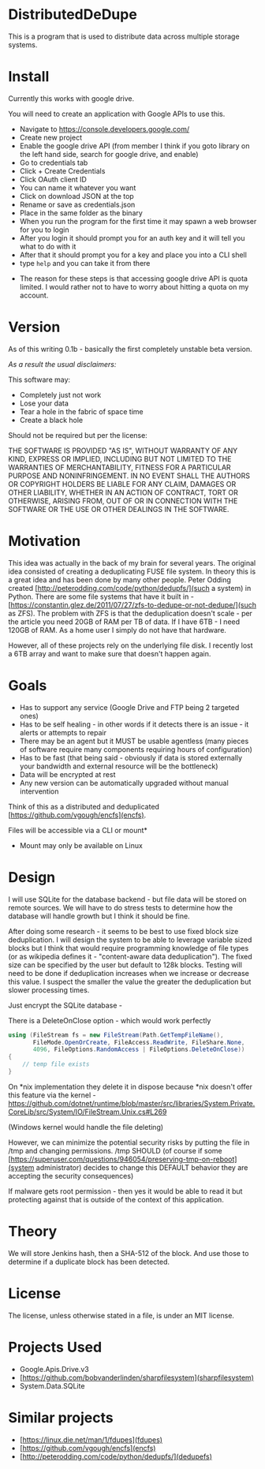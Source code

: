 # DistributedDeDupe

This is a program that is used to distribute data across multiple storage systems.

# Install

Currently this works with google drive.

You will need to create an application with Google APIs to use this.

- Navigate to https://console.developers.google.com/
- Create new project
- Enable the google drive API (from member I think if you goto library on the left hand side, search for google drive, and enable)
- Go to credentials tab
- Click + Create Credentials
- Click OAuth client ID
- You can name it whatever you want
- Click on download JSON at the top
- Rename or save as  credentials.json
- Place in the same folder as the binary
- When you run the program for the first time it may spawn a web browser for you to login
- After you login it should prompt you for an auth key and it will tell you what to do with it
- After that it should prompt you for a key and place you into a CLI shell
- type `help` and you can take it from there

* The reason for these steps is that accessing google drive API is quota limited. I would rather not to have to worry about hitting a quota on my account.

# Version

As of this writing 0.1b - basically the first completely unstable beta version.

*As a result the usual disclaimers:*

This software may:

- Completely just not work
- Lose your data
- Tear a hole in the fabric of space time
- Create a black hole

Should not be required but per the license:

THE SOFTWARE IS PROVIDED "AS IS", WITHOUT WARRANTY OF ANY KIND, EXPRESS OR IMPLIED, INCLUDING BUT NOT LIMITED TO THE WARRANTIES OF MERCHANTABILITY, FITNESS FOR A PARTICULAR PURPOSE AND NONINFRINGEMENT. IN NO EVENT SHALL THE AUTHORS OR COPYRIGHT HOLDERS BE LIABLE FOR ANY CLAIM, DAMAGES OR OTHER LIABILITY, WHETHER IN AN ACTION OF CONTRACT, TORT OR OTHERWISE, ARISING FROM, OUT OF OR IN CONNECTION WITH THE SOFTWARE OR THE USE OR OTHER DEALINGS IN THE SOFTWARE.

# Motivation

This idea was actually in the back of my brain for several years. The original idea consisted of creating a deduplicating FUSE file system. In theory this is a great idea and has been done by many other people. Peter Odding created [http://peterodding.com/code/python/dedupfs/](such a system) in Python. There are some file systems that have it built in - [https://constantin.glez.de/2011/07/27/zfs-to-dedupe-or-not-dedupe/](such as ZFS). The problem with ZFS is that the deduplication doesn't scale - per the article you need 20GB of RAM per TB of data. If I have 6TB - I need 120GB of RAM. As a home user I simply do not have that hardware.

However, all of these projects rely on the underlying file disk. I recently lost a 6TB array and want to make sure that doesn't happen again.

# Goals

- Has to support any service (Google Drive and FTP being 2 targeted ones)
- Has to be self healing - in other words if it detects there is an issue - it alerts or attempts to repair
- There may be an agent but it MUST be usable agentless (many pieces of software require many components requiring hours of configuration)
- Has to be fast (that being said - obviously if data is stored externally your bandwidth and external resource will be the bottleneck)
- Data will be encrypted at rest
- Any new version can be automatically upgraded without manual intervention

Think of this as a distributed and deduplicated [https://github.com/vgough/encfs](encfs).

Files will be accessible via a CLI or mount*

* Mount may only be available on Linux

# Design

I will use SQLite for the database backend - but file data will be stored on remote sources. We will have to do stress tests to determine how the database will handle growth but I think it should be fine.

After doing some research - it seems to be best to use fixed block size deduplication. I will design the system to be able to leverage variable sized blocks but I think that would require programming knowledge of file types (or as wikipedia defines it - "content-aware data deduplication"). The fixed size can be specified by the user but default to 128k blocks. Testing will need to be done if deduplication increases when we increase or decrease this value. I suspect the smaller the value the greater the deduplication but slower processing times.

Just encrypt the SQLite database - 

There is a DeleteOnClose option - which would work perfectly

```c#
using (FileStream fs = new FileStream(Path.GetTempFileName(),
       FileMode.OpenOrCreate, FileAccess.ReadWrite, FileShare.None,
       4096, FileOptions.RandomAccess | FileOptions.DeleteOnClose))
{
    // temp file exists
}
```

On *nix implementation they delete it in dispose because *nix doesn't offer this feature via the kernel - https://github.com/dotnet/runtime/blob/master/src/libraries/System.Private.CoreLib/src/System/IO/FileStream.Unix.cs#L269

(Windows kernel would handle the file deleting)

However, we can minimize the potential security risks by putting the file in /tmp and changing permissions. /tmp SHOULD (of course if some [https://superuser.com/questions/946054/preserving-tmp-on-reboot](system administrator) decides to change this DEFAULT behavior they are accepting the security consequences)

If malware gets root permission - then yes it would be able to read it but protecting against that is outside of the context of this application.

# Theory

We will store Jenkins hash, then a SHA-512 of the block. And use those to determine if a duplicate block has been detected.

# License

The license, unless otherwise stated in a file, is under an MIT license.

# Projects Used

- Google.Apis.Drive.v3
- [https://github.com/bobvanderlinden/sharpfilesystem](sharpfilesystem)
- System.Data.SQLite

# Similar projects

- [https://linux.die.net/man/1/fdupes](fdupes)
- [https://github.com/vgough/encfs](encfs)
- [http://peterodding.com/code/python/dedupfs/](dedupefs)